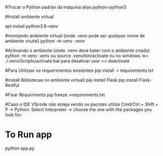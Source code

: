 #Trocar o Python padrão da maquina
 alias python=python3


#Install ambiente virtual

 apt install python3.8-venv

#montando ambiente virtual (onde .venv pode ser qualquer nome de ambiente virutal)
python -m venv .venv

#Activando o ambiente (onde .venv deve bater com o ambiente criado)
python -m venv .venv
ou
source .venv/bin/activate
ou no windows =>> ./.venv/Scripts/activate.bat
para desativar usar >> deactivate

#Para Utilizasr os requerimentos existentes
pip install -r requirements.txt 

#install Bibliotecas no ambiente virtual)
pip install Flask
pip install Flask-Restful

#Fixar Requiriments
pip freeze >requirements.txt

#Caso o IDE VScode não esteja vendo os pacotes utilize
Cmd/Ctrl + Shift + P → Python: Select Interpreter → choose the one with the packages you look for:

# To Run app
python app.py





